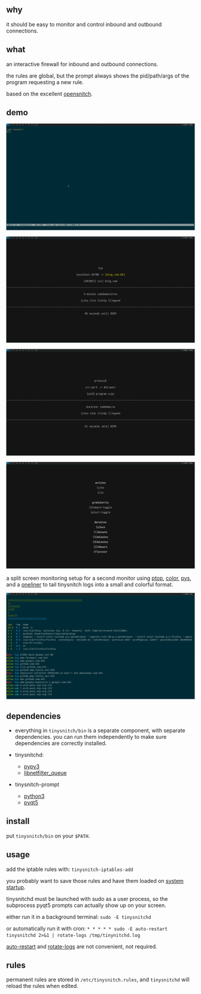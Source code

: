 ## why

it should be easy to monitor and control inbound and outbound connections.

## what

an interactive firewall for inbound and outbound connections.

the rules are global, but the prompt always shows the pid/path/args of the program requesting a new rule.

based on the excellent [opensnitch](https://github.com/evilsocket/opensnitch).

## demo

![](demo.gif)

![](prompt.png)

![](prompt_legend.png)

![](prompt_help.png)

a split screen monitoring setup for a second monitor using [ptop](https://github.com/nathants/ptop), [color](https://gist.github.com/nathants/336bc5e501ad174aeeb7986f2b0633e4), [pys](https://gist.github.com/nathants/741b066af9faa15f3ed50ed6cf677d67), and a [oneliner](https://gist.github.com/nathants/daa1aa0dee88bc6dc8710c82965b4704) to tail tinysnitch logs into a small and colorful format.

![](demo.png)

## dependencies

 - everything in `tinysnitch/bin` is a separate component, with separate dependencies. you can run them independently to make sure dependencies are correctly installed.

 - tinysnitchd:
   - [pypy3](https://pypy.org/)
   - [libnetfilter_queue](https://www.archlinux.org/packages/extra/x86_64/libnetfilter_queue/)

 - tinysnitch-prompt
   - [python3](https://www.python.org/)
   - [pyqt5](https://pypi.org/project/PyQt5/)

## install

put `tinysnitch/bin` on your `$PATH`.

## usage

add the iptable rules with: `tinysnitch-iptables-add`

you probably want to save those rules and have them loaded on [system startup](https://wiki.archlinux.org/index.php/iptables#Configuration_and_usage).

tinysnitchd must be launched with sudo as a user process, so the subprocess pyqt5 prompts can actually show up on your screen.

either run it in a background terminal: `sudo -E tinysnitchd`

or automatically run it with cron: `* * * * * sudo -E auto-restart tinysnitchd 2>&1 | rotate-logs /tmp/tinynitchd.log`

[auto-restart](https://gist.github.com/nathants/dc5d43c1e57b9bbb3a654491df93e4d6) and [rotate-logs](https://gist.github.com/nathants/72968aaa7d9ab7c008fe32e399426d2c) are not convenient, not required.

## rules

permanent rules are stored in `/etc/tinysnitch.rules`, and `tinysnitchd` will reload the rules when edited.
